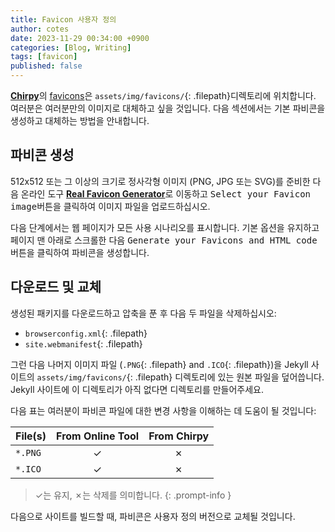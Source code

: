 ```yaml
---
title: Favicon 사용자 정의
author: cotes
date: 2023-11-29 00:34:00 +0900
categories: [Blog, Writing]
tags: [favicon]
published: false
---
```


[**Chirpy**](https://github.com/cotes2020/jekyll-theme-chirpy/)의 [favicons](https://www.favicon-generator.org/about/)은 `assets/img/favicons/`{: .filepath}디렉토리에 위치합니다. 여러분은 여러분만의 이미지로 대체하고 싶을 것입니다. 다음 섹션에서는 기본 파비콘을 생성하고 대체하는 방법을 안내합니다.

## 파비콘 생성

512x512 또는 그 이상의 크기로 정사각형 이미지 (PNG, JPG 또는 SVG)를 준비한 다음 온라인 도구 [**Real Favicon Generator**](https://realfavicongenerator.net/)로 이동하고 <kbd>Select your Favicon image</kbd>버튼을 클릭하여 이미지 파일을 업로드하십시오.

다음 단계에서는 웹 페이지가 모든 사용 시나리오를 표시합니다. 기본 옵션을 유지하고 페이지 맨 아래로 스크롤한 다음 <kbd>Generate your Favicons and HTML code</kbd> 버튼을 클릭하여 파비콘을 생성합니다.

## 다운로드 및 교체

생성된 패키지를 다운로드하고 압축을 푼 후 다음 두 파일을 삭제하십시오:

- `browserconfig.xml`{: .filepath}
- `site.webmanifest`{: .filepath}

그런 다음 나머지 이미지 파일 (`.PNG`{: .filepath} and `.ICO`{: .filepath})을 Jekyll 사이트의 `assets/img/favicons/`{: .filepath} 디렉토리에 있는 원본 파일을 덮어씁니다. Jekyll 사이트에 이 디렉토리가 아직 없다면 디렉토리를 만들어주세요.

다음 표는 여러분이 파비콘 파일에 대한 변경 사항을 이해하는 데 도움이 될 것입니다:

| File(s)             | From Online Tool                  | From Chirpy |
|---------------------|:---------------------------------:|:-----------:|
| `*.PNG`             | ✓                                 | ✗           |
| `*.ICO`             | ✓                                 | ✗           |

>  ✓는 유지, ✗는 삭제를 의미합니다.
{: .prompt-info }

다음으로 사이트를 빌드할 때, 파비콘은 사용자 정의 버전으로 교체될 것입니다.
